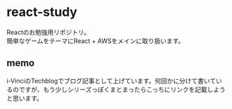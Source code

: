 # react-study
Reactのお勉強用リポジトリ。  
簡単なゲームをテーマにReact + AWSをメインに取り扱います。  

## memo
i-VinciのTechblogでブログ記事として上げています。何回かに分けて書いているのですが、もう少しシリーズっぽくまとまったらこっちにリンクを記載しようと思います。
